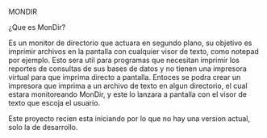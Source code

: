 MONDIR

¿Que es MonDir?

Es un monitor de directorio que actuara en segundo plano, su objetivo es imprimir archivos en la pantalla con cualquier visor de texto, 
como notepad por ejemplo. Esto sera util para programas que necesitan imprimir los reportes de consultas de sus bases de datos y no
tienen una impresora virtual para que imprima directo a pantalla. Entoces se podra crear un impresora que imprima a un archivo de texto
en algun directorio, el cual estara monitoreando MonDir, y este lo lanzara a pantalla con el visor de texto que escoja el usuario.

Este proyecto recien esta iniciando por lo que no hay una version actual, solo la de desarrollo.
